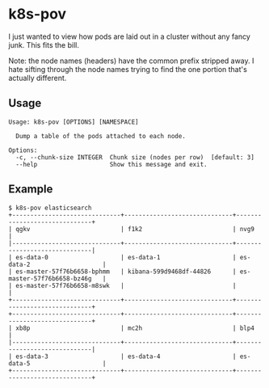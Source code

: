 # k8s-pov

I just wanted to view how pods are laid out in a cluster without any fancy junk. This fits the bill.

Note: the node names (headers) have the common prefix stripped away. I hate sifting through the node names trying to find the one portion that's actually different.

## Usage

```
Usage: k8s-pov [OPTIONS] [NAMESPACE]

  Dump a table of the pods attached to each node.

Options:
  -c, --chunk-size INTEGER  Chunk size (nodes per row)  [default: 3]
  --help                    Show this message and exit.
```

## Example

```
$ k8s-pov elasticsearch
+------------------------------+------------------------------+------------------------------+
| qgkv                         | f1k2                         | nvg9                         |
|------------------------------+------------------------------+------------------------------|
| es-data-0                    | es-data-1                    | es-data-2                    |
| es-master-57f76b6658-bphmm   | kibana-599d9468df-44826      | es-master-57f76b6658-bz46g   |
| es-master-57f76b6658-m8swk   |                              |                              |
+------------------------------+------------------------------+------------------------------+
+------------------------------+------------------------------+------------------------------+
| xb8p                         | mc2h                         | blp4                         |
|------------------------------+------------------------------+------------------------------|
| es-data-3                    | es-data-4                    | es-data-5                    |
+------------------------------+------------------------------+------------------------------+
```
